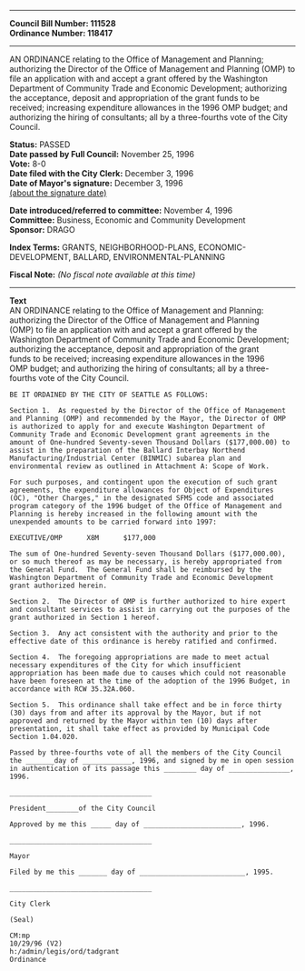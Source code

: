 * * * * *  
  
**Council Bill Number: [](#h0)[](#h2)111528**   
**Ordinance Number: 118417**  
  
* * * * *  
  
AN ORDINANCE relating to the Office of Management and Planning; authorizing the Director of the Office of Management and Planning (OMP) to file an application with and accept a grant offered by the Washington Department of Community Trade and Economic Development; authorizing the acceptance, deposit and appropriation of the grant funds to be received; increasing expenditure allowances in the 1996 OMP budget; and authorizing the hiring of consultants; all by a three-fourths vote of the City Council.  
  
**Status:** PASSED   
**Date passed by Full Council:** November 25, 1996   
**Vote:** 8-0   
**Date filed with the City Clerk:** December 3, 1996   
**Date of Mayor's signature:** December 3, 1996   
[(about the signature date)](/~public/approvaldate.htm)   
  
  
**Date introduced/referred to committee:** November 4, 1996   
**Committee:** Business, Economic and Community Development   
**Sponsor:** DRAGO   
  
**Index Terms:** GRANTS, NEIGHBORHOOD-PLANS, ECONOMIC-DEVELOPMENT, BALLARD, ENVIRONMENTAL-PLANNING  
  
**Fiscal Note:** *(No fiscal note available at this time)*  
  
* * * * *  
  
**Text**  
    AN ORDINANCE relating to the Office of Management and Planning:  
    authorizing the Director of the Office of Management and Planning  
    (OMP) to file an application with and accept a grant offered by the  
    Washington Department of Community Trade and Economic Development;  
    authorizing the acceptance, deposit and appropriation of the grant  
    funds to be received; increasing expenditure allowances in the 1996  
    OMP budget; and authorizing the hiring of consultants; all by a three-  
    fourths vote of the City Council.  
  
    BE IT ORDAINED BY THE CITY OF SEATTLE AS FOLLOWS:  
  
    Section 1.  As requested by the Director of the Office of Management  
    and Planning (OMP) and recommended by the Mayor, the Director of OMP  
    is authorized to apply for and execute Washington Department of  
    Community Trade and Economic Development grant agreements in the  
    amount of One-hundred Seventy-seven Thousand Dollars ($177,000.00) to  
    assist in the preparation of the Ballard Interbay Northend  
    Manufacturing/Industrial Center (BINMIC) subarea plan and  
    environmental review as outlined in Attachment A: Scope of Work.  
  
    For such purposes, and contingent upon the execution of such grant  
    agreements, the expenditure allowances for Object of Expenditures  
    (OC), "Other Charges," in the designated SFMS code and associated  
    program category of the 1996 budget of the Office of Management and  
    Planning is hereby increased in the following amount with the  
    unexpended amounts to be carried forward into 1997:  
  
    EXECUTIVE/OMP      X8M      $177,000  
  
    The sum of One-hundred Seventy-seven Thousand Dollars ($177,000.00),  
    or so much thereof as may be necessary, is hereby appropriated from  
    the General Fund.  The General Fund shall be reimbursed by the  
    Washington Department of Community Trade and Economic Development  
    grant authorized herein.  
  
    Section 2.  The Director of OMP is further authorized to hire expert  
    and consultant services to assist in carrying out the purposes of the  
    grant authorized in Section 1 hereof.  
  
    Section 3.  Any act consistent with the authority and prior to the  
    effective date of this ordinance is hereby ratified and confirmed.  
  
    Section 4.  The foregoing appropriations are made to meet actual  
    necessary expenditures of the City for which insufficient  
    appropriation has been made due to causes which could not reasonable  
    have been foreseen at the time of the adoption of the 1996 Budget, in  
    accordance with RCW 35.32A.060.  
  
    Section 5.  This ordinance shall take effect and be in force thirty  
    (30) days from and after its approval by the Mayor, but if not  
    approved and returned by the Mayor within ten (10) days after  
    presentation, it shall take effect as provided by Municipal Code  
    Section 1.04.020.  
  
    Passed by three-fourths vote of all the members of the City Council  
    the _______day of ____________, 1996, and signed by me in open session  
    in authentication of its passage this ________ day of _______________,  
    1996.  
  
    ___________________________________  
  
    President________of the City Council  
  
    Approved by me this _____ day of ________________________, 1996.  
  
    ___________________________________  
  
    Mayor  
  
    Filed by me this _______ day of __________________________, 1995.  
  
    ___________________________________  
  
    City Clerk  
  
    (Seal)  
  
    CM:mp  
    10/29/96 (V2)  
    h:/admin/legis/ord/tadgrant  
    Ordinance  
